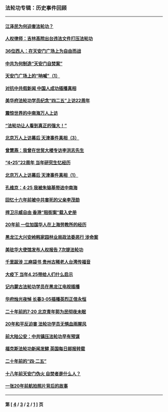 ### 法轮功专辑：历史事件回顾
---
#### [江泽民为何迫害法轮功？](../../pages/nf5793/n13876324.md?12150430) 
#### [人权律师：吉林高院出台违法文件打压法轮功](../../pages/nf5793/n13825665.md?12150430) 
#### [36位西人：在天安门广场上为自由而战](../../pages/nf5793/n13390029.md?12150430) 
#### [中共为何制造“天安门自焚案”](../../pages/nf5793/n13183270.md?12150430) 
#### [天安门广场上的“呐喊”（1）](../../pages/nf5793/n13105277.md?12150430) 
#### [对抗中共假新闻 中国人成功插播真相](../../pages/nf5793/n12910618.md?12150430) 
#### [美华府法轮功学员纪念“四二五”上访22周年](../../pages/nf5793/n12904445.md?12150430) 
#### [震惊世界的中南海万人上访](../../pages/nf5793/n12903976.md?12150430) 
#### [“法轮功让人看到真正的强大！”](../../pages/nf5793/n12903195.md?12150430) 
#### [北京万人上访幕后 天津事件真相（3）](../../pages/nf5793/n12902807.md?12150430) 
#### [曾慧燕：我曾在世贸大楼专访李洪志先生](../../pages/nf5793/n12898729.md?12150430) 
#### [“4•25”22周年 当年研究生忆经历](../../pages/nf5793/n12894152.md?12150430) 
#### [北京万人上访幕后 天津事件真相（1）](../../pages/nf5793/n12885174.md?12150430) 
#### [孔维京：4·25 我被朱镕基带进中南海](../../pages/nf5793/n12864987.md?12150430) 
#### [回忆十六年前被中共害死的父亲李茂勋](../../pages/nf5793/n12880270.md?12150430) 
#### [捍卫示威自由 香港“阻街案”载入史册](../../pages/nf5793/n12811245.md?12150430) 
#### [20年前 一位加国华人在上海劳教所的经历](../../pages/nf5793/n12707932.md?12150430) 
#### [黑龙江大兴安岭韩家园林业局政法委恶行 涉命案](../../pages/nf5793/n12622815.md?12150430) 
#### [美驻华大使馆发布人权报告 7次提法轮功](../../pages/nf5793/n12520541.md?12150430) 
#### [千里跋涉 三麻袋书 贵州古稀老人台湾传福音](../../pages/nf5793/n12198750.md?12150430) 
#### [大疫下 当年4.25带给人们什么启示](../../pages/nf5793/n12058565.md?12150430) 
#### [记内蒙古法轮功学员在黑龙江电视插播](../../pages/nf5793/n11699194.md?12150430) 
#### [华府烛光夜悼 长春3·05插播英烈正信永恒](../../pages/nf5793/n11397432.md?12150430) 
#### [二十年前的7·20 北京青年郭为民彻夜未眠](../../pages/nf5793/n11354195.md?12150430) 
#### [20年和平反迫害 法轮功学员无惧血雨腥风](../../pages/nf5793/n11348279.md?12150430) 
#### [前大陆公安：中共镇压法轮功早有预谋](../../pages/nf5793/n11352168.md?12150430) 
#### [福克斯法轮功新闻发酵  英国每日邮报转载](../../pages/nf5793/n11285952.md?12150430) 
#### [二十年前的“四·二五”](../../pages/nf5793/n11207639.md?12150430) 
#### [十八年前天安门伪火 自焚者是什么人？](../../pages/nf5793/n10996556.md?12150430) 
#### [一张20年前航拍照片背后的故事](../../pages/nf5793/n10693797.md?12150430) 

---
#### 第 [ [4](./4.md?12150430) / [3](./3.md?12150430) / [2](./2.md?12150430) / [1](./1.md?12150430) ] 页
